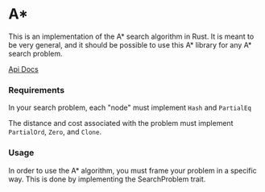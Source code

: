 # A*

This is an implementation of the A* search algorithm in Rust.
It is meant to be very general, and it should be possible to use this A* library
for any A* search problem.

[Api Docs](http://tyoverby.com/astar/astar/)

### Requirements

In your search problem, each "node" must implement `Hash` and `PartialEq`

The distance and cost associated with the problem must implement `PartialOrd`, `Zero`, and `Clone`.

### Usage

In order to use the A* algorithm, you must frame your problem in a specific way.
This is done by implementing the SearchProblem trait.
